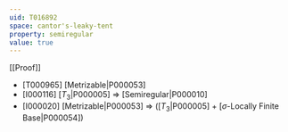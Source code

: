 ```yaml
---
uid: T016892
space: cantor's-leaky-tent
property: semiregular
value: true
---
```

[[Proof]]

* [T000965] [Metrizable|P000053]
* [I000116] [$T_3$|P000005] => [Semiregular|P000010]
* [I000020] [Metrizable|P000053] => ([$T_3$|P000005] + [$\sigma$-Locally Finite Base|P000054])

